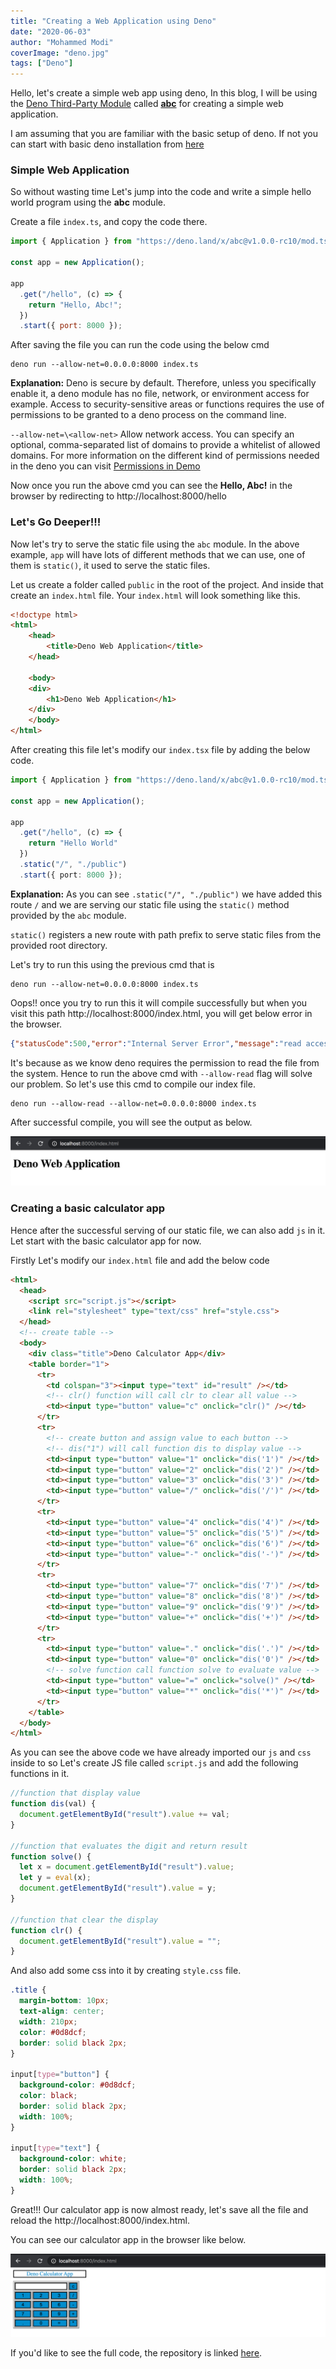 ```yaml
---
title: "Creating a Web Application using Deno"
date: "2020-06-03"
author: "Mohammed Modi"
coverImage: "deno.jpg"
tags: ["Deno"]
---
```


Hello, let's create a simple web app using deno, In this blog, I will be using the [Deno Third-Party Module](https://deno.land/x/) called **[abc](https://deno.land/x/abc)** for creating a simple web application.

I am assuming that you are familiar with the basic setup of deno. If not you can start with basic deno installation from [here](/blog/hello-world-deno/)

### Simple Web Application

So without wasting time Let's jump into the code and write a simple hello world program using the **abc** module.

Create a file `index.ts`, and copy the code there.
```js
import { Application } from "https://deno.land/x/abc@v1.0.0-rc10/mod.ts";

const app = new Application();

app
  .get("/hello", (c) => {
    return "Hello, Abc!";
  })
  .start({ port: 8000 });
```
After saving the file you can run the code using the below cmd
```
deno run --allow-net=0.0.0.0:8000 index.ts
```
**Explanation:**
Deno is secure by default. Therefore, unless you specifically enable it, a deno module has no file, network, or environment access for example. Access to security-sensitive areas or functions requires the use of permissions to be granted to a deno process on the command line.

`--allow-net=\<allow-net>` Allow network access. You can specify an optional, comma-separated list of domains to provide a whitelist of allowed domains. For more information on the different kind of permissions needed in the deno you can visit [Permissions in Demo](https://deno.land/manual/getting_started/permissions)

Now once you run the above cmd you can see the **Hello, Abc!** in the browser by redirecting to http://localhost:8000/hello

### Let's Go Deeper!!!

Now let's try to serve the static file using the `abc` module. In the above example, `app` will have lots of different methods that we can use, one of them is `static()`, it used to serve the static files.

Let us create a folder called `public` in the root of the project. And inside that create an `index.html` file. Your `index.html` will look something like this.

```html
<!doctype html>
<html>
    <head>
        <title>Deno Web Application</title>
    </head>
    
    <body>
    <div>
        <h1>Deno Web Application</h1>
    </div>
    </body>
</html>
```

After creating this file let's modify our `index.tsx` file by adding the below code.
```ts
import { Application } from "https://deno.land/x/abc@v1.0.0-rc10/mod.ts";

const app = new Application();

app
  .get("/hello", (c) => {
    return "Hello World"
  })
  .static("/", "./public")
  .start({ port: 8000 });
```
**Explanation:**
As you can see `.static("/", "./public")` we have added this route `/` and we are serving our static file using the `static()` method provided by the `abc` module.

`static()` registers a new route with path prefix to serve static files from the provided root directory.

Let's try to run this using the previous cmd that is 
```
deno run --allow-net=0.0.0.0:8000 index.ts
```
Oops!! once you try to run this it will compile successfully but when you visit this path
http://localhost:8000/index.html, you will get below error in the browser.
```json
{"statusCode":500,"error":"Internal Server Error","message":"read access to <CWD>, run again with the --allow-read flag"}
```
It's because as we know deno requires the permission to read the file from the system. Hence to run the above cmd with `--allow-read` flag will solve our problem. So let's use this cmd to compile our index file.
```
deno run --allow-read --allow-net=0.0.0.0:8000 index.ts
```
After successful compile, you will see the output as below.

![deno-first-app](deno-first-app.png)

### Creating a basic calculator app
Hence after the successful serving of our static file, we can also add `js` in it. Let start with the basic calculator app for now.

Firstly Let's modify our `index.html` file and add the below code
```html
<html>
  <head>
    <script src="script.js"></script>
    <link rel="stylesheet" type="text/css" href="style.css">
  </head>
  <!-- create table -->
  <body>
    <div class="title">Deno Calculator App</div>
    <table border="1">
      <tr>
        <td colspan="3"><input type="text" id="result" /></td>
        <!-- clr() function will call clr to clear all value -->
        <td><input type="button" value="c" onclick="clr()" /></td>
      </tr>
      <tr>
        <!-- create button and assign value to each button -->
        <!-- dis("1") will call function dis to display value -->
        <td><input type="button" value="1" onclick="dis('1')" /></td>
        <td><input type="button" value="2" onclick="dis('2')" /></td>
        <td><input type="button" value="3" onclick="dis('3')" /></td>
        <td><input type="button" value="/" onclick="dis('/')" /></td>
      </tr>
      <tr>
        <td><input type="button" value="4" onclick="dis('4')" /></td>
        <td><input type="button" value="5" onclick="dis('5')" /></td>
        <td><input type="button" value="6" onclick="dis('6')" /></td>
        <td><input type="button" value="-" onclick="dis('-')" /></td>
      </tr>
      <tr>
        <td><input type="button" value="7" onclick="dis('7')" /></td>
        <td><input type="button" value="8" onclick="dis('8')" /></td>
        <td><input type="button" value="9" onclick="dis('9')" /></td>
        <td><input type="button" value="+" onclick="dis('+')" /></td>
      </tr>
      <tr>
        <td><input type="button" value="." onclick="dis('.')" /></td>
        <td><input type="button" value="0" onclick="dis('0')" /></td>
        <!-- solve function call function solve to evaluate value -->
        <td><input type="button" value="=" onclick="solve()" /></td>
        <td><input type="button" value="*" onclick="dis('*')" /></td>
      </tr>
    </table>
  </body>
</html>
```
As you can see the above code we have already imported our `js` and `css` inside to so Let's create JS file called `script.js` and add the following functions in it.
```js
//function that display value
function dis(val) {
  document.getElementById("result").value += val;
}

//function that evaluates the digit and return result
function solve() {
  let x = document.getElementById("result").value;
  let y = eval(x);
  document.getElementById("result").value = y;
}

//function that clear the display
function clr() {
  document.getElementById("result").value = "";
}
```
And also add some css into it by creating `style.css` file.
```css
.title {
  margin-bottom: 10px;
  text-align: center;
  width: 210px;
  color: #0d8dcf;
  border: solid black 2px;
}

input[type="button"] {
  background-color: #0d8dcf;
  color: black;
  border: solid black 2px;
  width: 100%;
}

input[type="text"] {
  background-color: white;
  border: solid black 2px;
  width: 100%;
}
```

Great!!! Our calculator app is now almost ready, let's save all the file and reload the http://localhost:8000/index.html.

You can see our calculator app in the browser like below.

![basic-calculator](basic-calculator.png)

If you'd like to see the full code, the repository is linked [here](https://github.com/LoginRadius/engineering-blog-samples/tree/master/Deno/WebAppWithDemo).

